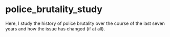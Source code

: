 # police_brutality_study
Here, I study the history of police brutality over the course of the last seven years and how the issue has changed (if at all).
